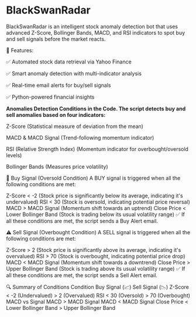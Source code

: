 # BlackSwanRadar
BlackSwanRadar is an intelligent stock anomaly detection bot that uses advanced Z-Score, Bollinger Bands, MACD, and RSI indicators to spot buy and sell signals before the market reacts.

🔹 Features:

✅ Automated stock data retrieval via Yahoo Finance

✅ Smart anomaly detection with multi-indicator analysis

✅ Real-time email alerts for buy/sell signals

✅ Python-powered financial insights

**Anomalies Detection Conditions in the Code. 
The script detects buy and sell anomalies based on four indicators:**

Z-Score (Statistical measure of deviation from the mean)

MACD & MACD Signal (Trend-following momentum indicator)

RSI (Relative Strength Index) (Momentum indicator for overbought/oversold levels)

Bollinger Bands (Measures price volatility)

🚀 Buy Signal (Oversold Condition)
A BUY signal is triggered when all the following conditions are met:

Z-Score < -2 (Stock price is significantly below its average, indicating it's undervalued)
RSI < 30 (Stock is oversold, indicating potential price reversal)
MACD > MACD Signal (Momentum shift towards an uptrend)
Close Price < Lower Bollinger Band (Stock is trading below its usual volatility range)
✅ If all these conditions are met, the script sends a Buy Alert email.

⚠️ Sell Signal (Overbought Condition)
A SELL signal is triggered when all the following conditions are met:

Z-Score > 2 (Stock price is significantly above its average, indicating it's overvalued)
RSI > 70 (Stock is overbought, indicating potential price drop)
MACD < MACD Signal (Momentum shift towards a downtrend)
Close Price > Upper Bollinger Band (Stock is trading above its usual volatility range)
✅ If all these conditions are met, the script sends a Sell Alert email.

🔍 Summary of Conditions
Condition	Buy Signal (📈)	Sell Signal (📉)
Z-Score	< -2 (Undervalued)	> 2 (Overvalued)
RSI	< 30 (Oversold)	> 70 (Overbought)
MACD vs Signal	MACD > MACD Signal	MACD < MACD Signal
Close Price	< Lower Bollinger Band	> Upper Bollinger Band
